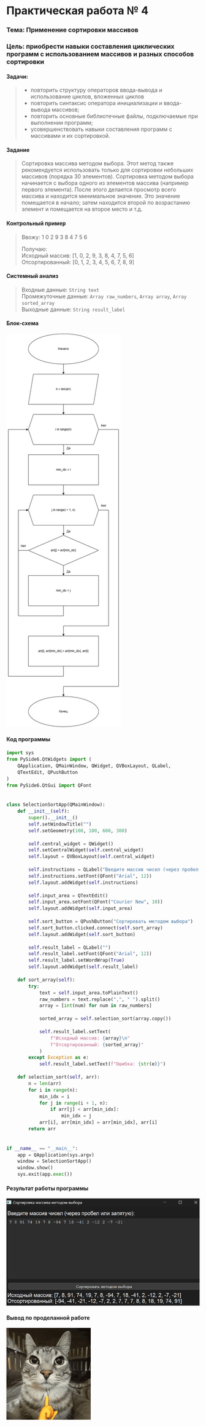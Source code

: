 # Практическая работа № 4

### Тема: Применение сортировки массивов

### Цель: приобрести навыки составления циклических программ с использованием массивов и разных способов сортировки

#### Задачи:

> * повторить структуру операторов ввода-вывода и использование циклов, вложенных циклов
> * повторить синтаксис оператора инициализации и ввода-вывода массивов;
> * повторить основные библиотечные файлы, подключаемые при выполнении программ;
> * усовершенствовать навыки составления программ с массивами и их сортировкой.

#### Задание

> Сортировка массива методом выбора. Этот метод также рекомендуется использовать только для сортировки небольших
> массивов (порядка 30 элементов). Сортировка методом выбора начинается с выбора одного из элементов массива (например
> первого элемента). После этого делается просмотр всего массива и находится минимальное значение. Это значение
> помещается
> в начало; затем находится второй по возрастанию элемент и помещается на второе место и т.д.

#### Контрольный пример

> Ввожу: 1 0 2 9 3 8 4 7 5 6
>
> Получаю:   
> Исходный массив: [1, 0, 2, 9, 3, 8, 4, 7, 5, 6]  
> Отсортированный: [0, 1, 2, 3, 4, 5, 6, 7, 8, 9]

#### Системный анализ

> Входные данные:  `String text`   
> Промежуточные данные: `Array raw_numbers`, `Array array`, `Array sorted_array`  
> Выходные данные: `String result_label`

#### Блок-схема

![block.drawio.png](src/block.drawio.png)

#### Код программы

```python
import sys
from PySide6.QtWidgets import (
    QApplication, QMainWindow, QWidget, QVBoxLayout, QLabel,
    QTextEdit, QPushButton
)
from PySide6.QtGui import QFont


class SelectionSortApp(QMainWindow):
    def __init__(self):
        super().__init__()
        self.setWindowTitle("")
        self.setGeometry(100, 100, 600, 300)

        self.central_widget = QWidget()
        self.setCentralWidget(self.central_widget)
        self.layout = QVBoxLayout(self.central_widget)

        self.instructions = QLabel("Введите массив чисел (через пробел или запятую):")
        self.instructions.setFont(QFont("Arial", 12))
        self.layout.addWidget(self.instructions)

        self.input_area = QTextEdit()
        self.input_area.setFont(QFont("Courier New", 10))
        self.layout.addWidget(self.input_area)

        self.sort_button = QPushButton("Сортировать методом выбора")
        self.sort_button.clicked.connect(self.sort_array)
        self.layout.addWidget(self.sort_button)

        self.result_label = QLabel("")
        self.result_label.setFont(QFont("Arial", 12))
        self.result_label.setWordWrap(True)
        self.layout.addWidget(self.result_label)

    def sort_array(self):
        try:
            text = self.input_area.toPlainText()
            raw_numbers = text.replace(",", " ").split()
            array = [int(num) for num in raw_numbers]

            sorted_array = self.selection_sort(array.copy())

            self.result_label.setText(
                f"Исходный массив: {array}\n"
                f"Отсортированный: {sorted_array}"
            )
        except Exception as e:
            self.result_label.setText(f"Ошибка: {str(e)}")

    def selection_sort(self, arr):
        n = len(arr)
        for i in range(n):
            min_idx = i
            for j in range(i + 1, n):
                if arr[j] < arr[min_idx]:
                    min_idx = j
            arr[i], arr[min_idx] = arr[min_idx], arr[i]
        return arr


if __name__ == "__main__":
    app = QApplication(sys.argv)
    window = SelectionSortApp()
    window.show()
    sys.exit(app.exec())

```

#### Результат работы программы

![screen.png](src/screen.png)

#### Вывод по проделанной работе

![mewing-cat.gif](../mewing-cat.gif)